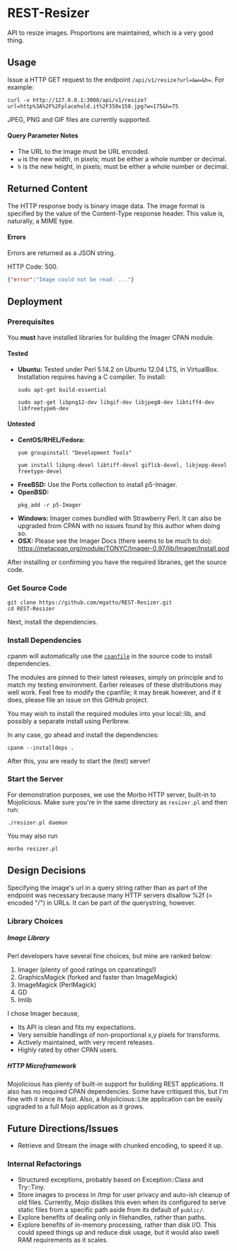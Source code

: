 REST-Resizer
============

API to resize images. Proportions are maintained, which is a very good thing.

Usage
-----

Issue a HTTP GET request to the endpoint `/api/v1/resize?url=&w=&h=`. For example:
```
curl -v http://127.0.0.1:3000/api/v1/resize?url=http%3A%2F%2Fplacehold.it%2F350x150.jpg?w=175&h=75
```
JPEG, PNG and GIF files are currently supported.

#### Query Parameter Notes

* The URL to the image must be URL encoded.
* `w` is the new width, in pixels; must be either a whole number or decimal.
* `h` is the new height, in pixels; must be either a whole number or decimal.

## Returned Content

The HTTP response body is binary image data. The image format is specified by
the value of the Content-Type response header. This value is, naturally, a MIME type.

#### Errors

Errors are returned as a JSON string.

HTTP Code: 500.
```json
{"error":"Image could not be read: ..."}
```
Deployment
----------

### Prerequisites

You **must** have installed libraries for building the Imager CPAN module.

#### Tested

* **Ubuntu:**
    Tested under Perl 5.14.2 on Ubuntu 12.04 LTS, in VirtualBox. Installation
    requires having a C compiler. To install:
    ```
    sudo apt-get build-essential
    ```

    ```
    sudo apt-get libpng12-dev libgif-dev libjpeg8-dev libtiff4-dev libfreetype6-dev
    ```

#### Untested

* **CentOS/RHEL/Fedora:**
    ```
    yum groupinstall "Development Tools"
    ```
    ```
    yum install libpng-devel libtiff-devel giflib-devel, libjepg-devel freetype-devel
    ```
* **FreeBSD:**
    Use the Ports collection to install p5-Imager.
* **OpenBSD:**
    ```
    pkg_add -r p5-Imager
    ```
* **Windows:**
    Imager comes bundled with Strawberry Perl. It can also be upgraded from
    CPAN with no issues found by this author when doing so.
* **OSX:**
    Please see the Imager Docs (there seems to be much to do):
    https://metacpan.org/module/TONYC/Imager-0.97/lib/Imager/Install.pod

After installing or confirming you have the required libraries, get the source code.

### Get Source Code

```
git clone https://github.com/mgatto/REST-Resizer.git
cd REST-Resizer
```
Next, install the dependencies.

### Install Dependencies

cpanm will automatically use the [`cpanfile`](https://github.com/mgatto/REST-Resizer/blob/master/cpanfile)
in the source code to install dependencies.

The modules are pinned to their latest releases, simply on principle and to match
my testing environment. Earlier releases of these distributions may well work.
Feel free to modify the cpanfile; it may break however, and if it does, please
file an issue on this GitHub project.

You may wish to install the required modules into your local::lib, and possibly
a separate install using Perlbrew.

In any case, go ahead and install the dependencies:
```
cpanm --installdeps .
```
After this, you are ready to start the (test) server!

### Start the Server

For demonstration purposes, we use the Morbo HTTP server, built-in to Mojolicious.
Make sure you're in the same directory as `resizer.pl` and then run:
```
./resizer.pl daemon
```
You may also run
```
morbo resizer.pl
```

Design Decisions
----------------

Specifying the image's url in a query string rather than as part of the endpoint
was necessary because many HTTP servers disallow %2f (= encoded "/") in URLs.
It can be part of the querystring, however.

### Library Choices

##### Image Library

Perl developers have several fine choices, but mine are ranked below:

1. Imager (plenty of good ratings on cpanratings!)
2. GraphicsMagick (forked and faster than ImageMagick)
3. ImageMagick (PerlMagick)
4. GD
5. Imlib

I chose Imager because,

* Its API is clean and fits my expectations.
* Very sensible handlings of non-proportional x,y pixels for transforms.
* Actively maintained, with very recent releases.
* Highly rated by other CPAN users.

##### HTTP Microframework

Mojolicious has plenty of built-in support for building REST applications. It
also has no required CPAN dependencies. Some have critiqued this, but
I'm fine with it since its fast. Also, a Mojolicious::Lite application can be
easily upgraded to a full Mojo application as it grows.

Future Directions/Issues
------------------------

* Retrieve and Stream the image with chunked encoding, to speed it up.

### Internal Refactorings

* Structured exceptions, probably based on Exception::Class and Try::Tiny.
* Store images to process in /tmp for user privacy and auto-ish cleanup of old files. Currently, Mojo dislikes this even when its configured to serve static files from a specific path aside from its default of `public/`.
* Explore benefits of dealing only in filehandles, rather than paths.
* Explore benefits of in-memory processing, rather than disk I/O. This could speed things up and reduce disk usage, but it would also swell RAM requirements as it scales.

